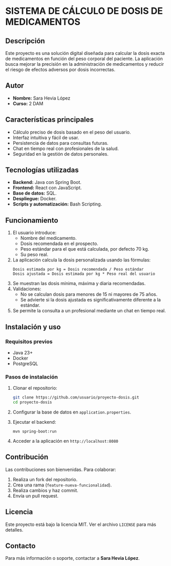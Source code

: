 # SISTEMA DE CÁLCULO DE DOSIS DE MEDICAMENTOS

## Descripción
Este proyecto es una solución digital diseñada para calcular la dosis exacta de medicamentos en función del peso corporal del paciente. La aplicación busca mejorar la precisión en la administración de medicamentos y reducir el riesgo de efectos adversos por dosis incorrectas.

## Autor
- **Nombre:** Sara Hevia López  
- **Curso:** 2 DAM  

## Características principales
- Cálculo preciso de dosis basado en el peso del usuario.
- Interfaz intuitiva y fácil de usar.
- Persistencia de datos para consultas futuras.
- Chat en tiempo real con profesionales de la salud.
- Seguridad en la gestión de datos personales.

## Tecnologías utilizadas
- **Backend:** Java con Spring Boot.
- **Frontend:** React con JavaScript.
- **Base de datos:** SQL.
- **Despliegue:** Docker.
- **Scripts y automatización:** Bash Scripting.

## Funcionamiento
1. El usuario introduce:
   - Nombre del medicamento.
   - Dosis recomendada en el prospecto.
   - Peso estándar para el que está calculada, por defecto 70 kg.
   - Su peso real.
2. La aplicación calcula la dosis personalizada usando las fórmulas:
   ```
   Dosis estimada por kg = Dosis recomendada / Peso estándar
   Dosis ajustada = Dosis estimada por kg * Peso real del usuario
   ```
3. Se muestran las dosis mínima, máxima y diaria recomendadas.
4. Validaciones:
   - No se calculan dosis para menores de 15 ni mayores de 75 años.
   - Se advierte si la dosis ajustada es significativamente diferente a la estándar.
5. Se permite la consulta a un profesional mediante un chat en tiempo real.

## Instalación y uso
### Requisitos previos
- Java 23+
- Docker
- PostgreSQL 

### Pasos de instalación
1. Clonar el repositorio:
   ```bash
   git clone https://github.com/usuario/proyecto-dosis.git
   cd proyecto-dosis
   ```
2. Configurar la base de datos en `application.properties`.
3. Ejecutar el backend:
   ```
   mvn spring-boot:run
   ```

4. Acceder a la aplicación en `http://localhost:8080`

## Contribución
Las contribuciones son bienvenidas. Para colaborar:
1. Realiza un fork del repositorio.
2. Crea una rama (`feature-nueva-funcionalidad`).
3. Realiza cambios y haz commit.
4. Envía un pull request.

## Licencia
Este proyecto está bajo la licencia MIT. Ver el archivo `LICENSE` para más detalles.

## Contacto
Para más información o soporte, contactar a **Sara Hevia López**.




